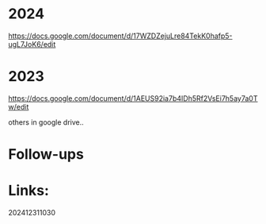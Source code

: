 # 2024
https://docs.google.com/document/d/17WZDZejuLre84TekK0hafp5-ugL7JoK6/edit

# 2023
https://docs.google.com/document/d/1AEUS92ia7b4IDh5Rf2VsEi7h5ay7a0Tw/edit

others in google drive..

# Follow-ups


# Links: 



202412311030
